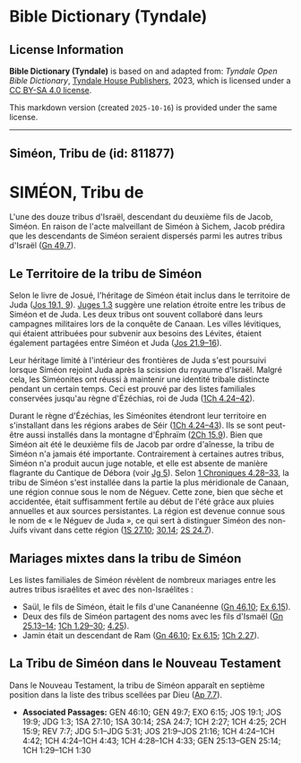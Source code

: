 # Bible Dictionary (Tyndale)

## License Information

**Bible Dictionary (Tyndale)** is based on and adapted from: _Tyndale Open Bible Dictionary_, [Tyndale House Publishers](https://tyndaleopenresources.com/), 2023, which is licensed under a [CC BY-SA 4.0 license](https://creativecommons.org/licenses/by-sa/4.0/legalcode.en).

This markdown version (created `2025-10-16`) is provided under the same license.



--------------------------------

## Siméon, Tribu de (id: 811877)

SIMÉON, Tribu de
================

L'une des douze tribus d'Israël, descendant du deuxième fils de Jacob, Siméon. En raison de l'acte malveillant de Siméon à Sichem, Jacob prédira que les descendants de Siméon seraient dispersés parmi les autres tribus d'Israël ([Gn 49\.7](https://ref.ly/Gen49:7)).

Le Territoire de la tribu de Siméon
-----------------------------------

Selon le livre de Josué, l'héritage de Siméon était inclus dans le territoire de Juda ([Jos 19\.1, 9](https://ref.ly/Josh19:1,Josh19:9)). [Juges 1\.3](https://ref.ly/Judg1:3) suggère une relation étroite entre les tribus de Siméon et de Juda. Les deux tribus ont souvent collaboré dans leurs campagnes militaires lors de la conquête de Canaan. Les villes lévitiques, qui étaient attribuées pour subvenir aux besoins des Lévites, étaient également partagées entre Siméon et Juda ([Jos 21\.9–16](https://ref.ly/Josh21:9-Josh21:16)).

Leur héritage limité à l'intérieur des frontières de Juda s'est poursuivi lorsque Siméon rejoint Juda après la scission du royaume d'Israël. Malgré cela, les Siméonites ont réussi à maintenir une identité tribale distincte pendant un certain temps. Ceci est prouvé par des listes familiales conservées jusqu'au règne d'Ézéchias, roi de Juda ([1Ch 4\.24–42](https://ref.ly/1Chr4:24-1Chr4:42)).

Durant le règne d'Ézéchias, les Siméonites étendront leur territoire en s'installant dans les régions arabes de Séir ([1Ch 4\.24–43](https://ref.ly/1Chr4:24-1Chr4:43)). Ils se sont peut\-être aussi installés dans la montagne d'Éphraïm ([2Ch 15\.9](https://ref.ly/2Chr15:9)). Bien que Siméon ait été le deuxième fils de Jacob par ordre d'aînesse, la tribu de Siméon n'a jamais été importante. Contrairement à certaines autres tribus, Siméon n'a produit aucun juge notable, et elle est absente de manière flagrante du Cantique de Débora (voir [Jg 5](https://ref.ly/Judg5:1-Judg5:31)). Selon [1 Chroniques 4\.28–33](https://ref.ly/1Chr4:28-1Chr4:33), la tribu de Siméon s'est installée dans la partie la plus méridionale de Canaan, une région connue sous le nom de Néguev. Cette zone, bien que sèche et accidentée, était suffisamment fertile au début de l'été grâce aux pluies annuelles et aux sources persistantes. La région est devenue connue sous le nom de « le Néguev de Juda », ce qui sert à distinguer Siméon des non\-Juifs vivant dans cette région ([1S 27\.10](https://ref.ly/1Sam27:10); [30\.14](https://ref.ly/1Sam30:14); [2S 24\.7](https://ref.ly/2Sam24:7)).

Mariages mixtes dans la tribu de Siméon
---------------------------------------

Les listes familiales de Siméon révèlent de nombreux mariages entre les autres tribus israélites et avec des non\-Israélites :

* Saül, le fils de Siméon, était le fils d'une Cananéenne ([Gn 46\.10](https://ref.ly/Gen46:10); [Ex 6\.15](https://ref.ly/Exod6:15)).
* Deux des fils de Siméon partagent des noms avec les fils d'Ismaël ([Gn 25\.13–14](https://ref.ly/Gen25:13-Gen25:14); [1Ch 1\.29–30](https://ref.ly/1Chr1:29-1Chr1:30); [4\.25](https://ref.ly/1Chr4:25)).
* Jamin était un descendant de Ram ([Gn 46\.10](https://ref.ly/Gen46:10); [Ex 6\.15](https://ref.ly/Exod6:15); [1Ch 2\.27](https://ref.ly/1Chr2:27)).

La Tribu de Siméon dans le Nouveau Testament
--------------------------------------------

Dans le Nouveau Testament, la tribu de Siméon apparaît en septième position dans la liste des tribus scellées par Dieu ([Ap 7\.7](https://ref.ly/Rev7:7)).

* **Associated Passages:** GEN 46:10; GEN 49:7; EXO 6:15; JOS 19:1; JOS 19:9; JDG 1:3; 1SA 27:10; 1SA 30:14; 2SA 24:7; 1CH 2:27; 1CH 4:25; 2CH 15:9; REV 7:7; JDG 5:1–JDG 5:31; JOS 21:9–JOS 21:16; 1CH 4:24–1CH 4:42; 1CH 4:24–1CH 4:43; 1CH 4:28–1CH 4:33; GEN 25:13–GEN 25:14; 1CH 1:29–1CH 1:30

